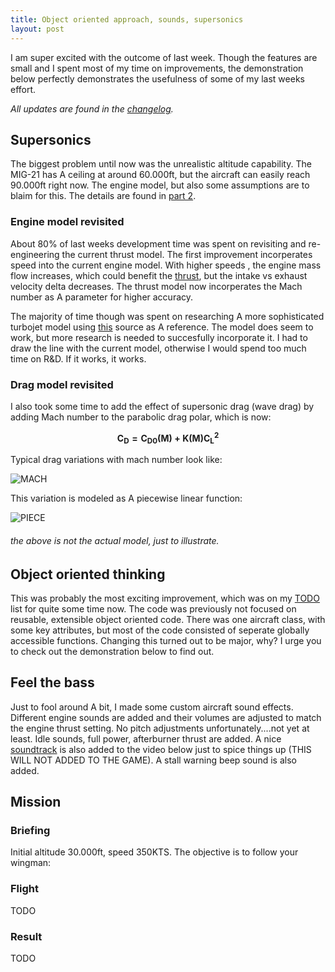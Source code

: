 ```yaml
---
title: Object oriented approach, sounds, supersonics
layout: post
---
```


I am super excited with the outcome of last week. Though the features are small and I spent most of my time on improvements, the demonstration below perfectly demonstrates the usefulness of some of my last weeks effort.

*All updates are found in the [changelog](/scrambledev/2017/10/01/changelog.html).*

## Supersonics

The biggest problem until now was the unrealistic altitude capability. The MIG-21 has A ceiling at around 60.000ft, but the aircraft can easily reach 90.000ft right now.
The engine model, but also some assumptions  are to blaim for this. The details are found in [part 2](/scrambledev/2017/04/01/development-part-xx-eom-basic-atmosphere.html).

### Engine model revisited

About 80% of last weeks development time was spent on revisiting and re-engineering the current thrust model. The first improvement incorperates speed into the current engine model.  With higher speeds , the engine mass flow increases, which could benefit the [thrust](https://www.grc.nasa.gov/www/k-12/airplane/thrsteq.html), but the intake vs exhaust velocity delta decreases.  The thrust model now incorperates the Mach number as A parameter for higher accuracy. 

The majority of time though was spent on researching A more sophisticated turbojet model using [this](https://web.stanford.edu/~cantwell/AA283_Course_Material/AA283_Course_Notes/AA283_Aircraft_and_Rocket_Propulsion_Ch_04_BJ_Cantwell.pdf) source as A reference. The model does seem to work, but more research is needed to succesfully incorporate it. I had to draw the line with the current model, otherwise I would spend too much time on R&D. If it works, it works. 

### Drag model revisited

I also took some time to add the effect of supersonic drag (wave drag) by adding Mach number to the parabolic drag polar, which is now:

$$\boldsymbol{C_D= C_{D0}(M) + K(M) C_L^2}$$

Typical drag variations with mach number look like:

![MACH](https://www.theairlinepilots.com/forumarchive/principlesofflight/wavedrag.jpg)

This variation is modeled as A piecewise linear function:

![PIECE](http://www.rusnauka.com/5_SWMN_2012/Matemathics/4_101389.doc.files/image109.jpg)

###### the above is not the actual model, just to illustrate.

## Object oriented thinking

This was probably the most exciting improvement, which was on my [TODO](/scrambledev/2017/10/01/changelog.html) list for quite some time now. The code was previously not focused on reusable, extensible object oriented code. There was one aircraft class, with some key attributes, but most of the code consisted of seperate globally accessible functions.  Changing this turned out to be major, why? I urge you to check out the demonstration below to find out.

## Feel the bass

Just to fool around A bit, I made some custom aircraft sound effects. Different engine sounds are added and their volumes are adjusted to match the engine thrust setting. No pitch adjustments unfortunately....not yet at least. Idle sounds, full power, afterburner thrust are added. A nice [soundtrack](https://www.youtube.com/watch?v=L9epcjTej7E) is also added to the video below just to spice things up (THIS WILL NOT ADDED TO THE GAME). A stall warning beep sound is also added.

## Mission
### Briefing

Initial altitude 30.000ft, speed 350KTS. The objective is to follow your wingman:

### Flight

TODO

### Result

TODO